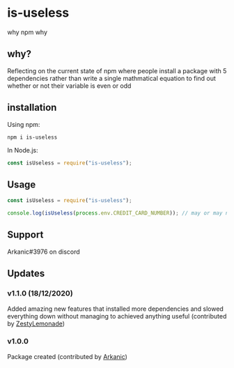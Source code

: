 # is-useless

why npm why

## why?

Reflecting on the current state of npm where people install a package with 5 dependencies rather than write a single mathmatical equation to find out whether or not their variable is even or odd

## installation
Using npm:
```shell
npm i is-useless
```
In Node.js:
```js
const isUseless = require("is-useless");
```

## Usage
```js
const isUseless = require("is-useless");

console.log(isUseless(process.env.CREDIT_CARD_NUMBER)); // may or may not send to servers for product improvement
```

## Support
Arkanic#3976 on discord


## Updates

### v1.1.0 (18/12/2020)
Added amazing new features that installed more dependencies and slowed everything down without managing to achieved anything useful (contributed by [ZestyLemonade](https://github.com/ZestyLemonade))

### v1.0.0
Package created (contributed by [Arkanic](https://github.com/Arkanic))
